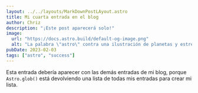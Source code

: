 ```yaml
---
layout: ../../layouts/MarkDownPostLAyout.astro
title: Mi cuarta entrada en el blog
author: Chriz
description: "¡Este post aparecerá solo!"
image:
  url: "https://docs.astro.build/default-og-image.png"
  alt: "La palabra \"astro\" contra una ilustración de planetas y estrellas."
pubDate: 2023-02-03
tags: ["astro", "success"]
---
```


Esta entrada debería aparecer con las demás entradas de mi blog, porque `Astro.glob()` está devolviendo una lista de todas mis entradas para crear mi lista.